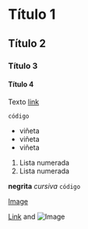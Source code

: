 # Título 1
## Título 2
### Título 3
#### Título 4
Texto
[link](http://www.geometriadinamica.cl)

``` 
código
```
- viñeta
- viñeta
- viñeta

1. Lista numerada
2. Lista numerada

**negrita**
_cursiva_
`código`

[Image](https://pbs.twimg.com/profile_images/1180793039700275203/dJEvAj5W_400x400.jpg)


[Link](url) and ![Image](https://cdn-images-1.listennotes.com/podcasts/coloquio/coloquio-de-la-comunidad-1FC9uelmqUc-kufD7JEOR5P.1400x1400.jpg)

```
